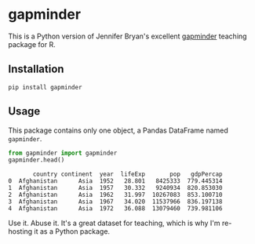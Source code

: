gapminder
===============================================================================

This is a Python version of Jennifer Bryan's excellent 
[gapminder](https://github.com/jennybc/gapminder/) teaching package for R.

## Installation

```
pip install gapminder
```

## Usage

This package contains only one object, a Pandas DataFrame named `gapminder`.

```python
from gapminder import gapminder
gapminder.head()
```
```
       country continent  year  lifeExp       pop   gdpPercap
0  Afghanistan      Asia  1952   28.801   8425333  779.445314
1  Afghanistan      Asia  1957   30.332   9240934  820.853030
2  Afghanistan      Asia  1962   31.997  10267083  853.100710
3  Afghanistan      Asia  1967   34.020  11537966  836.197138
4  Afghanistan      Asia  1972   36.088  13079460  739.981106
```

Use it. Abuse it. It's a great dataset for teaching, which is why I'm re-hosting
it as a Python package.

